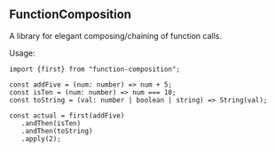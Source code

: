 ## FunctionComposition
A library for elegant composing/chaining of function calls.

Usage:
```
import {first} from "function-composition";
 
const addFive = (num: number) => num + 5;
const isTen = (num: number) => num === 10;
const toString = (val: number | boolean | string) => String(val);
 
const actual = first(addFive)
   .andThen(isTen)
   .andThen(toString)
   .apply(2);
```